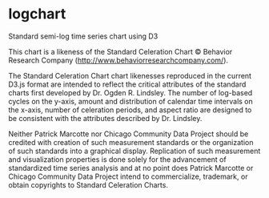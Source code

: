 # logchart
Standard semi-log time series chart using D3 

This chart is a likeness of the Standard Celeration Chart © Behavior Research Company (http://www.behaviorresearchcompany.com/). 

The Standard Celeration Chart chart likenesses reproduced in the current D3.js format are intended to reflect the critical attributes of the standard charts first developed by Dr. Ogden R. Lindsley. The number of log-based cycles on the y-axis, amount and distribution of calendar time intervals on the x-axis, number of celeration periods, and aspect ratio are designed to be consistent with the attributes described by Dr. Lindsley. 

Neither Patrick Marcotte nor Chicago Community Data Project should be credited with creation of such measurement standards or the organization of such standards into a graphical display. Replication of such measurement and visualization properties is done solely for the advancement of standardized time series analysis and at no point does Patrick Marcotte or Chicago Community Data Project intend to commercialize, trademark, or obtain copyrights to Standard Celeration Charts. 





